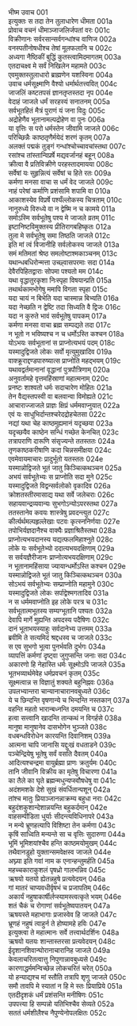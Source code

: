 भीष्म उवाच	001    
इत्युक्तः स तदा तेन तुलाधारेण धीमता	001a  
प्रोवाच वचनं धीमाञ्जाजलिर्जपतां वरः	001c  
विक्रीणानः सर्वरसान्सर्वगन्धांश्च वाणिज	002a  
वनस्पतीनोषधीश्च तेषां मूलफलानि च	002c  
अध्यगा नैष्ठिकीं बुद्धिं कुतस्त्वामिदमागतम्	003a  
एतदाचक्ष्व मे सर्वं निखिलेन महामते	003c  
एवमुक्तस्तुलाधारो ब्राह्मणेन यशस्विना	004a  
उवाच धर्मसूक्ष्माणि वैश्यो धर्मार्थतत्त्ववित्	004c  
जाजलिं कष्टतपसं ज्ञानतृप्तस्तदा नृप	004e  
वेदाहं जाजले धर्मं सरहस्यं सनातनम्	005a  
सर्वभूतहितं मैत्रं पुराणं यं जना विदुः	005c  
अद्रोहेणैव भूतानामल्पद्रोहेण वा पुनः	006a  
या वृत्तिः स परो धर्मस्तेन जीवामि जाजले	006c  
परिच्छिन्नैः काष्ठतृणैर्मयेदं शरणं कृतम्	007a  
अलक्तं पद्मकं तुङ्गं गन्धांश्चोच्चावचांस्तथा	007c  
रसांश्च तांस्तान्विप्रर्षे मद्यवर्जानहं बहून्	008a  
क्रीत्वा वै प्रतिविक्रीणे परहस्तादमायया	008c  
सर्वेषां यः सुहृन्नित्यं सर्वेषां च हिते रतः	009a  
कर्मणा मनसा वाचा स धर्मं वेद जाजले	009c  
नाहं परेषां कर्माणि प्रशंसामि शपामि वा	010a  
आकाशस्येव विप्रर्षे पश्यँल्लोकस्य चित्रताम्	010c  
नानुरुध्ये विरुध्ये वा न द्वेष्मि न च कामये	011a  
समोऽस्मि सर्वभूतेषु पश्य मे जाजले व्रतम्	011c  
इष्टानिष्टविमुक्तस्य प्रीतिरागबहिष्कृतः	012a  
तुला मे सर्वभूतेषु समा तिष्ठति जाजले	012c  
इति मां त्वं विजानीहि सर्वलोकस्य जाजले	013a  
समं मतिमतां श्रेष्ठ समलोष्टाश्मकाञ्चनम्	013c  
यथान्धबधिरोन्मत्ता उच्छ्वासपरमाः सदा	014a  
देवैरपिहितद्वाराः सोपमा पश्यतो मम	014c  
यथा वृद्धातुरकृशा निःस्पृहा विषयान्प्रति	015a  
तथार्थकामभोगेषु ममापि विगता स्पृहा	015c  
यदा चायं न बिभेति यदा चास्मान्न बिभ्यति	016a  
यदा नेच्छति न द्वेष्टि तदा सिध्यति वै द्विजः	016c  
यदा न कुरुते भावं सर्वभूतेषु पापकम्	017a  
कर्मणा मनसा वाचा ब्रह्म सम्पद्यते तदा	017c  
न भूतो न भविष्यश्च न च धर्मोऽस्ति कश्चन	018a  
योऽभयः सर्वभूतानां स प्राप्नोत्यभयं पदम्	018c  
यस्मादुद्विजते लोकः सर्वो मृत्युमुखादिव	019a  
वाक्क्रूराद्दण्डपारुष्यात्स प्राप्नोति महद्भयम्	019c  
यथावद्वर्तमानानां वृद्धानां पुत्रपौत्रिणाम्	020a  
अनुवर्तामहे वृत्तमहिंस्राणां महात्मनाम्	020c  
प्रनष्टः शाश्वतो धर्मः सदाचारेण मोहितः	021a  
तेन वैद्यस्तपस्वी वा बलवान्वा विमोह्यते	021c  
आचाराज्जाजले प्राज्ञः क्षिप्रं धर्ममवाप्नुयात्	022a  
एवं यः साधुभिर्दान्तश्चरेदद्रोहचेतसा	022c  
नद्यां यथा चेह काष्ठमुह्यमानं यदृच्छया	023a  
यदृच्छयैव काष्ठेन सन्धिं गच्छेत केनचित्	023c  
तत्रापराणि दारूणि संसृज्यन्ते ततस्ततः	024a  
तृणकाष्ठकरीषाणि कदा चिन्नसमीक्षया	024c  
एवमेवायमाचारः प्रादुर्भूतो यतस्ततः	024e  
यस्मान्नोद्विजते भूतं जातु किञ्चित्कथञ्चन	025a  
अभयं सर्वभूतेभ्यः स प्राप्नोति सदा मुने	025c  
यस्मादुद्विजते विद्वन्सर्वलोको वृकादिव	026a  
क्रोशतस्तीरमासाद्य यथा सर्वे जलेचराः	026c  
सहायवान्द्रव्यवान्यः सुभगोऽन्योऽपरस्तथा	027a  
ततस्तानेव कवयः शास्त्रेषु प्रवदन्त्युत	027c  
कीर्त्यर्थमल्पहृल्लेखाः पटवः कृत्स्ननिर्णयाः	027e  
तपोभिर्यज्ञदानैश्च वाक्यैः प्रज्ञाश्रितैस्तथा	028a  
प्राप्नोत्यभयदानस्य यद्यत्फलमिहाश्नुते	028c  
लोके यः सर्वभूतेभ्यो ददात्यभयदक्षिणाम्	029a  
स सर्वयज्ञैरीजानः प्राप्नोत्यभयदक्षिणाम्	029c  
न भूतानामहिंसाया ज्यायान्धर्मोऽस्ति कश्चन	029e  
यस्मान्नोद्विजते भूतं जातु किञ्चित्कथञ्चन	030a  
सोऽभयं सर्वभूतेभ्यः सम्प्राप्नोति महामुने	030c  
यस्मादुद्विजते लोकः सर्पाद्वेश्मगतादिव	031a  
न स धर्ममवाप्नोति इह लोके परत्र च	031c  
सर्वभूतात्मभूतस्य सम्यग्भूतानि पश्यतः	032a  
देवापि मार्गे मुह्यन्ति अपदस्य पदैषिणः	032c  
दानं भूताभयस्याहुः सर्वदानेभ्य उत्तमम्	033a  
ब्रवीमि ते सत्यमिदं श्रद्दधस्व च जाजले	033c  
स एव सुभगो भूत्वा पुनर्भवति दुर्भगः	034a  
व्यापत्तिं कर्मणां दृष्ट्वा जुगुप्सन्ति जनाः सदा	034c  
अकारणो हि नेहास्ति धर्मः सूक्ष्मोऽपि जाजले	035a  
भूतभव्यार्थमेवेह धर्मप्रवचनं कृतम्	035c  
सूक्ष्मत्वान्न स विज्ञातुं शक्यते बहुनिह्नवः	036a  
उपलभ्यान्तरा चान्यानाचारानवबुध्यते	036c  
ये च छिन्दन्ति वृषणान्ये च भिन्दन्ति नस्तकान्	037a  
वहन्ति महतो भारान्बध्नन्ति दमयन्ति च	037c  
हत्वा सत्त्वानि खादन्ति तान्कथं न विगर्हसे	038a  
मानुषा मानुषानेव दासभोगेन भुञ्जते	038c  
वधबन्धविरोधेन कारयन्ति दिवानिशम्	039a  
आत्मना चापि जानासि यद्दुःखं वधताडने	039c  
पञ्चेन्द्रियेषु भूतेषु सर्वं वसति दैवतम्	040a  
आदित्यश्चन्द्रमा वायुर्ब्रह्मा प्राणः क्रतुर्यमः	040c  
तानि जीवानि विक्रीय का मृतेषु विचारणा	041a  
का तैले का घृते ब्रह्मन्मधुन्यप्स्वौषधेषु वा	041c  
अदंशमशके देशे सुखं संवर्धितान्पशून्	042a  
तांश्च मातुः प्रियाञ्जानन्नाक्रम्य बहुधा नराः	042c  
बहुदंशकुशान्देशान्नयन्ति बहुकर्दमान्	042e  
वाहसम्पीडिता धुर्याः सीदन्त्यविधिनापरे	043a  
न मन्ये भ्रूणहत्यापि विशिष्टा तेन कर्मणा	043c  
कृषिं साध्विति मन्यन्ते सा च वृत्तिः सुदारुणा	044a  
भूमिं भूमिशयांश्चैव हन्ति काष्ठमयोमुखम्	044c  
तथैवानडुहो युक्तान्समवेक्षस्व जाजले	044e  
अघ्न्या इति गवां नाम क एनान्हन्तुमर्हति	045a  
महच्चकाराकुशलं पृषध्रो गालभन्निव	045c  
ऋषयो यतयो ह्येतन्नहुषे प्रत्यवेदयन्	046a  
गां मातरं चाप्यवधीर्वृषभं च प्रजापतिम्	046c  
अकार्यं नहुषाकार्षीर्लप्स्यामस्त्वत्कृते भयम्	046e  
शतं चैकं च रोगाणां सर्वभूतेष्वपातयन्	047a  
ऋषयस्ते महाभागाः प्रजास्वेव हि जाजले	047c  
भ्रूणहं नहुषं त्वाहुर्न ते होष्यामहे हविः	047e  
इत्युक्त्वा ते महात्मानः सर्वे तत्त्वार्थदर्शिनः	048a  
ऋषयो यतयः शान्तास्तरसा प्रत्यवेदयन्	048c  
ईदृशानशिवान्घोरानाचारानिह जाजले	049a  
केवलाचरितत्वात्तु निपुणान्नावबुध्यसे	049c  
कारणाद्धर्ममन्विच्छेन्न लोकचरितं चरेत्	050a  
यो हन्याद्यश्च मां स्तौति तत्रापि शृणु जाजले	050c  
समौ तावपि मे स्यातां न हि मे स्तः प्रियाप्रिये	051a  
एतदीदृशकं धर्मं प्रशंसन्ति मनीषिणः	051c  
उपपत्त्या हि सम्पन्नो यतिभिश्चैव सेव्यते	052a  
सततं धर्मशीलैश्च नैपुण्येनोपलक्षितः	052c  

